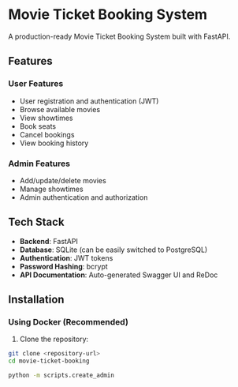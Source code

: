 # Movie Ticket Booking System

A production-ready Movie Ticket Booking System built with FastAPI.

## Features

### User Features
- User registration and authentication (JWT)
- Browse available movies
- View showtimes
- Book seats
- Cancel bookings
- View booking history

### Admin Features
- Add/update/delete movies
- Manage showtimes
- Admin authentication and authorization

## Tech Stack

- **Backend**: FastAPI
- **Database**: SQLite (can be easily switched to PostgreSQL)
- **Authentication**: JWT tokens
- **Password Hashing**: bcrypt
- **API Documentation**: Auto-generated Swagger UI and ReDoc

## Installation

### Using Docker (Recommended)

1. Clone the repository:
```bash
git clone <repository-url>
cd movie-ticket-booking

python -m scripts.create_admin